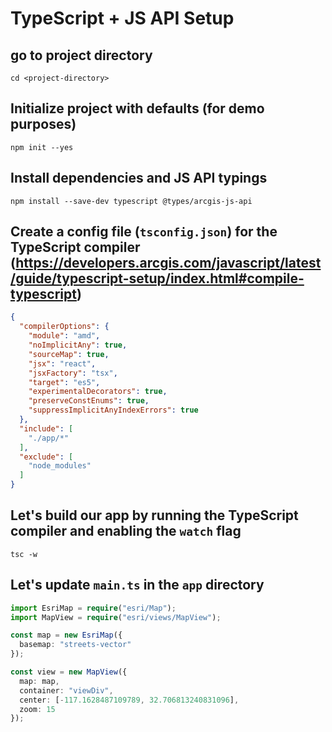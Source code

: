 # TypeScript + JS API Setup

## go to project directory

```
cd <project-directory>
```

## Initialize project with defaults (for demo purposes)

```
npm init --yes
```

## Install dependencies and JS API typings

```
npm install --save-dev typescript @types/arcgis-js-api
```

## Create a config file (`tsconfig.json`) for the TypeScript compiler (https://developers.arcgis.com/javascript/latest/guide/typescript-setup/index.html#compile-typescript)

```json
{
  "compilerOptions": {
    "module": "amd",
    "noImplicitAny": true,
    "sourceMap": true,
    "jsx": "react",
    "jsxFactory": "tsx",
    "target": "es5",
    "experimentalDecorators": true,
    "preserveConstEnums": true,
    "suppressImplicitAnyIndexErrors": true
  },
  "include": [
    "./app/*"
  ],
  "exclude": [
    "node_modules"
  ]
}
```

## Let's build our app by running the TypeScript compiler and enabling the `watch` flag

```
tsc -w
```

## Let's update `main.ts` in the `app` directory

```ts
import EsriMap = require("esri/Map");
import MapView = require("esri/views/MapView");

const map = new EsriMap({
  basemap: "streets-vector"
});

const view = new MapView({
  map: map,
  container: "viewDiv",
  center: [-117.1628487109789, 32.706813240831096],
  zoom: 15
});
```
